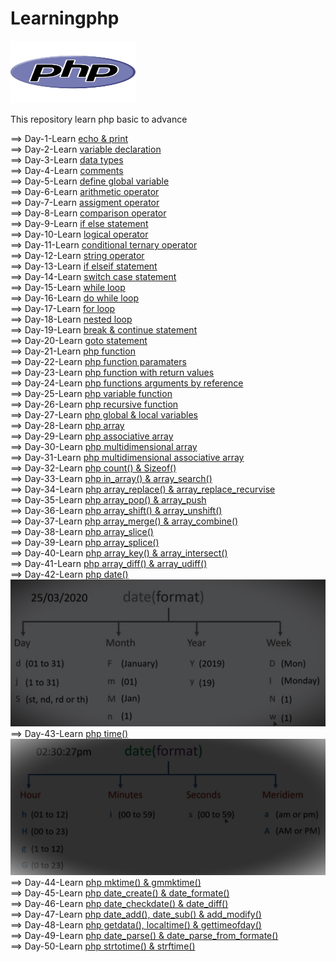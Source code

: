 # Learningphp

<code><img src="https://github.com/devicons/devicon/blob/master/icons/php/php-original.svg" title="php" alt="php" width="200" height="100"/></code>

This repository learn php basic to advance

==> Day-1-Learn <a href ="https://github.com/vckindarkhediya/Learningphp/blob/php/Day-1-Learning/index.php">echo & print </a><br>
==> Day-2-Learn <a href ="https://github.com/vckindarkhediya/Learningphp/blob/php/Day-2-Learning/index.php">variable declaration </a><br>
==> Day-3-Learn <a href ="https://github.com/vckindarkhediya/Learningphp/blob/php/Day-3-Learning/index.php">data types</a><br>
==> Day-4-Learn <a href ="https://github.com/vckindarkhediya/Learningphp/blob/php/Day-4-Learning/index.php">comments</a><br>
==> Day-5-Learn <a href ="https://github.com/vckindarkhediya/Learningphp/blob/php/Day-5-Learning/index.php">define global variable</a><br>
==> Day-6-Learn <a href ="https://github.com/vckindarkhediya/Learningphp/blob/php/Day-6-Learning/index.php">arithmetic operator</a><br>
==> Day-7-Learn <a href ="https://github.com/vckindarkhediya/Learningphp/blob/php/Day-7-Learning/index.php">assigment operator</a><br>
==> Day-8-Learn <a href ="https://github.com/vckindarkhediya/Learningphp/blob/php/Day-8-Learning/index.php">comparison operator</a><br>
==> Day-9-Learn <a href ="https://github.com/vckindarkhediya/Learningphp/blob/php/Day-9-Learning/index.php">if else statement</a><br>
==> Day-10-Learn <a href ="https://github.com/vckindarkhediya/Learningphp/blob/php/Day-10-Learning/index.php">logical operator</a><br>
==> Day-11-Learn <a href ="https://github.com/vckindarkhediya/Learningphp/blob/php/Day-11-Learning/index.php">conditional ternary operator</a><br>
==> Day-12-Learn <a href ="https://github.com/vckindarkhediya/Learningphp/blob/php/Day-12-Learning/index.php">string operator</a><br>
==> Day-13-Learn <a href ="https://github.com/vckindarkhediya/Learningphp/blob/php/Day-13-Learning/index.php">if elseif statement</a><br>
==> Day-14-Learn <a href ="https://github.com/vckindarkhediya/Learningphp/blob/php/Day-14-Learning/index.php">switch case statement</a><br>
==> Day-15-Learn <a href ="https://github.com/vckindarkhediya/Learningphp/blob/php/Day-15-Learning/index.php">while loop</a><br>
==> Day-16-Learn <a href ="https://github.com/vckindarkhediya/Learningphp/blob/php/Day-16-Learning/index.php">do while loop</a><br>
==> Day-17-Learn <a href ="https://github.com/vckindarkhediya/Learningphp/blob/php/Day-17-Learning/index.php">for loop</a><br>
==> Day-18-Learn <a href ="https://github.com/vckindarkhediya/Learningphp/blob/php/Day-18-Learning/index.php">nested loop</a><br>
==> Day-19-Learn <a href ="https://github.com/vckindarkhediya/Learningphp/blob/php/Day-19-Learning/index.php">break & continue statement</a><br>
==> Day-20-Learn <a href ="https://github.com/vckindarkhediya/Learningphp/blob/php/Day-20-Learning/index.php">goto statement</a><br>
==> Day-21-Learn <a href ="https://github.com/vckindarkhediya/Learningphp/blob/php/Day-21-Learning/index.php">php function</a><br>
==> Day-22-Learn <a href ="https://github.com/vckindarkhediya/Learningphp/blob/php/Day-22-Learning/index.php">php function paramaters</a><br>
==> Day-23-Learn <a href ="https://github.com/vckindarkhediya/Learningphp/blob/php/Day-23-Learning/index.php">php function with return values</a><br>
==> Day-24-Learn <a href ="https://github.com/vckindarkhediya/Learningphp/blob/php/Day-24-Learning/index.php">php functions arguments by reference</a><br>
==> Day-25-Learn <a href ="https://github.com/vckindarkhediya/Learningphp/blob/php/Day-25-Learning/index.php">php variable function </a><br>
==> Day-26-Learn <a href ="https://github.com/vckindarkhediya/Learningphp/blob/php/Day-26-Learning/index.php">php recursive function </a><br>
==> Day-27-Learn <a href ="https://github.com/vckindarkhediya/Learningphp/blob/php/Day-27-Learning/index.php">php global & local variables</a><br>
==> Day-28-Learn <a href ="https://github.com/vckindarkhediya/Learningphp/blob/php/Day-28-Learning/index.php">php array</a><br>
==> Day-29-Learn <a href ="https://github.com/vckindarkhediya/Learningphp/blob/php/Day-29-Learning/index.php">php associative array</a><br>
==> Day-30-Learn <a href ="https://github.com/vckindarkhediya/Learningphp/blob/php/Day-30-Learning/index.php">php multidimensional array</a><br>
==> Day-31-Learn <a href ="https://github.com/vckindarkhediya/Learningphp/blob/php/Day-31-Learning/index.php">php multidimensional associative array</a><br>
==> Day-32-Learn <a href ="https://github.com/vckindarkhediya/Learningphp/blob/php/Day-32-Learning/index.php">php count() & Sizeof() </a><br>
==> Day-33-Learn <a href ="https://github.com/vckindarkhediya/Learningphp/blob/php/Day-33-Learning/index.php">php in_array() & array_search()</a><br>
==> Day-34-Learn <a href ="https://github.com/vckindarkhediya/Learningphp/blob/php/Day-34-Learning/index.php">php array_replace() & array_replace_recurvise</a><br>
==> Day-35-Learn <a href ="https://github.com/vckindarkhediya/Learningphp/blob/php/Day-35-Learning/index.php">php array_pop() & array_push</a><br>
==> Day-36-Learn <a href ="https://github.com/vckindarkhediya/Learningphp/blob/php/Day-36-Learning/index.php">php array_shift() & array_unshift()</a><br>
==> Day-37-Learn <a href ="https://github.com/vckindarkhediya/Learningphp/blob/php/Day-37-Learning/index.php">php array_merge() & array_combine()</a><br>
==> Day-38-Learn <a href ="https://github.com/vckindarkhediya/Learningphp/blob/php/Day-38-Learning/index.php">php array_slice()</a><br>
==> Day-39-Learn <a href ="https://github.com/vckindarkhediya/Learningphp/blob/php/Day-39-Learning/index.php">php array_splice()</a><br>
==> Day-40-Learn <a href ="https://github.com/vckindarkhediya/Learningphp/blob/php/Day-40-Learning/index.php">php array_key() & array_intersect()</a><br>
==> Day-41-Learn <a href ="https://github.com/vckindarkhediya/Learningphp/blob/php/Day-41-Learning/index.php">php array_diff() & array_udiff()</a><br>
==> Day-42-Learn <a href ="https://github.com/vckindarkhediya/Learningphp/blob/php/Day-42-Learning/index.php">php date()</a><img src="php_date_formate.png"/><br>
==> Day-43-Learn <a href ="https://github.com/vckindarkhediya/Learningphp/blob/php/Day-43-Learning/index.php">php time()</a><img src="php_time_formate.png"/><br>
==> Day-44-Learn <a href ="https://github.com/vckindarkhediya/Learningphp/blob/php/Day-44-Learning/index.php">php mktime() & gmmktime()</a><br>
==> Day-45-Learn <a href ="https://github.com/vckindarkhediya/Learningphp/blob/php/Day-45-Learning/index.php">php date_create() & date_formate() </a><br>
==> Day-46-Learn <a href ="https://github.com/vckindarkhediya/Learningphp/blob/php/Day-46-Learning/index.php">php date_checkdate() & date_diff() </a><br>
==> Day-47-Learn <a href ="https://github.com/vckindarkhediya/Learningphp/blob/php/Day-47-Learning/index.php">php date_add(), date_sub() & add_modify() </a><br>
==> Day-48-Learn <a href ="https://github.com/vckindarkhediya/Learningphp/blob/php/Day-48-Learning/index.php">php getdata(), localtime() & gettimeofday() </a><br>
==> Day-49-Learn <a href ="https://github.com/vckindarkhediya/Learningphp/blob/php/Day-49-Learning/index.php">php date_parse() & date_parse_from_formate()</a><br>
==> Day-50-Learn <a href ="https://github.com/vckindarkhediya/Learningphp/blob/php/Day-50-Learning/index.php">php strtotime() & strftime()</a><br>
